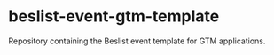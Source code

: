 # beslist-event-gtm-template
Repository containing the Beslist event template for GTM applications.
